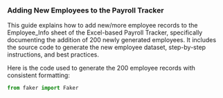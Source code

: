<h3>Adding New Employees to the Payroll Tracker</h3>

This guide explains how to add new/more employee records to the Employee_Info 
sheet of the Excel-based Payroll Tracker, specifically documenting the addition
of 200 newly generated employees. It includes the source code to generate the new employee
dataset, step-by-step instructions, and best practices. 


Here is the code used to generate the 200 employee records with consistent formatting:

```python
from faker import Faker
```
